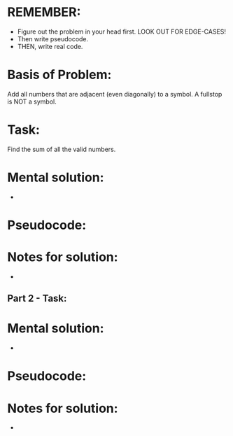# REMEMBER:
- Figure out the problem in your head first. LOOK OUT FOR EDGE-CASES!
- Then write pseudocode.
- THEN, write real code.

# Basis of Problem:
Add all numbers that are adjacent (even diagonally) to a symbol.
A fullstop is NOT a symbol.

# Task:
Find the sum of all the valid numbers.

# Mental solution:
- 

# Pseudocode:

# Notes for solution:
- 


## Part 2 - Task:


# Mental solution:
- 

# Pseudocode:


# Notes for solution:
- 
